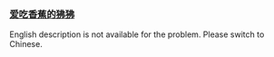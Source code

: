 ### [爱吃香蕉的狒狒](https://leetcode.com/problems/nZZqjQ)

<p>English description is not available for the problem. Please switch to Chinese.</p>
